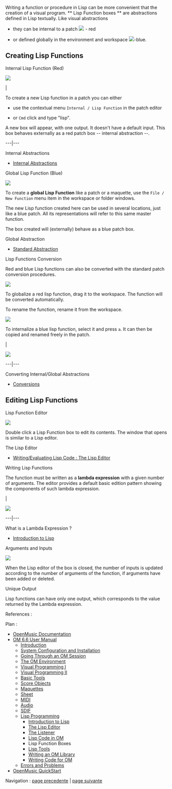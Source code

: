 
Writing a function or procedure in Lisp can be more convenient that the
creation of a visual program. ** Lisp Function boxes ** are abstractions
defined in Lisp textually. Like visual abstractions

  * they can be internal to a patch ![](../res/lispfunction_icon_1.png) - red

  * or defined globally in the environment and workspace  ![](../res/lispfunctionblue_icon.png)-blue.

## Creating Lisp Functions

Internal Lisp Function (Red)

![](../res/addinternallisp.png)

|

To create a new Lisp function in a patch you can either

  * use the contextual menu `Internal / Lisp Function` in the patch editor

  * or `Cmd` click and type "lisp".

A new box will appear, with one output. It doesn't have a default input. This
box behaves externally as a red patch box -- internal abstraction --.  
  
---|---  
  
Internal Abstractions

  * [Internal Abstractions](RedAbstraction)

Global Lisp Function (Blue)

![](../res/addlispfunction.png)

To create a  **global Lisp Function** like a patch or a maquette, use the
`File / New Function` menu item in the workspace or folder windows.

The new Lisp function created here can be used in several locations, just like
a blue patch. All its representations will refer to this same master function.

The box created will (externally) behave as a blue patch box.

Global Abstraction

  * [Standard Abstraction](BlueAbstraction)

Lisp Functions Conversion

Red and blue Lisp functions can also be converted with the standard patch
conversion procedures.

![](../res/internaliza.png)

To globalize a red lisp function, drag it to the workspace. The function will
be converted automatically.

To rename the function, rename it from the workspace.

![](../res/internalize.png)

To internalize a blue lisp function, select it and press `a`. It can then be
copied and renamed freely in the patch.

|

![](../res/renameinternalfunction.png)  
  
---|---  
  
Converting Internal/Global Abstractions

  * [Conversions](AbsConversion)

## Editing Lisp Functions

Lisp Function Editor

![](../res/editfunction.png)

Double click a Lisp Function box to edit its contents. The window that opens
is similar to a Lisp editor.

The Lisp Editor

  * [Writing/Evaluating Lisp Code : The Lisp Editor](LispEditor)

Writing Lisp Functions

The function must be written as a **lambda expression** with a given number of
arguments. The editor provides a default basic edition pattern showing the
components of such lambda expression.

|

![](../res/lambdapattern.png)  
  
---|---  
  
What is a Lambda Expression ?

  * [Introduction to Lisp](LispIntro)

Arguments and Inputs

![](../res/lambda1.png)

When the Lisp editor of the box is closed, the number of inputs is updated
according to the number of arguments of the function, if arguments have been
added or deleted.

Unique Output

Lisp functions can have only one output, which corresponds to the value
returned by the Lambda expression.

References :

Plan :

  * [OpenMusic Documentation](OM-Documentation)
  * [OM 6.6 User Manual](OM-User-Manual)
    * [Introduction](00-Sommaire)
    * [System Configuration and Installation](Installation)
    * [Going Through an OM Session](Goingthrough)
    * [The OM Environment](Environment)
    * [Visual Programming I](BasicVisualProgramming)
    * [Visual Programming II](AdvancedVisualProgramming)
    * [Basic Tools](BasicObjects)
    * [Score Objects](ScoreObjects)
    * [Maquettes](Maquettes)
    * [Sheet](Sheet)
    * [MIDI](MIDI)
    * [Audio](Audio)
    * [SDIF](SDIF)
    * [Lisp Programming](Lisp)
      * [Introduction to Lisp](LispIntro)
      * [The Lisp Editor](LispEditor)
      * [The Listener](LispListener)
      * [Lisp Code in OM](LispInOM)
      * Lisp Function Boxes
      * [Lisp Tools](LowLevel)
      * [Writing an OM Library](LispUserLib)
      * [Writing Code for OM](LispForOM)
    * [Errors and Problems](errors)
  * [OpenMusic QuickStart](QuickStart-Chapters)

Navigation : [page precedente](LispInOM "page précédente\(Lisp Code in
OM\)") | [page suivante](LowLevel "page suivante\(Lisp Tools\)")

